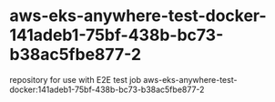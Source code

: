 # aws-eks-anywhere-test-docker-141adeb1-75bf-438b-bc73-b38ac5fbe877-2
repository for use with E2E test job aws-eks-anywhere-test-docker:141adeb1-75bf-438b-bc73-b38ac5fbe877-2
